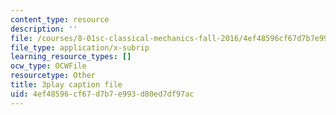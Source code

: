 ```yaml
---
content_type: resource
description: ''
file: /courses/8-01sc-classical-mechanics-fall-2016/4ef48596cf67d7b7e993d80ed7df97ac_l_NW5pPXhg4.srt
file_type: application/x-subrip
learning_resource_types: []
ocw_type: OCWFile
resourcetype: Other
title: 3play caption file
uid: 4ef48596-cf67-d7b7-e993-d80ed7df97ac
---
```

